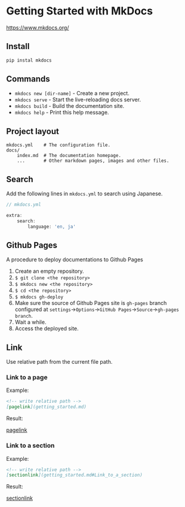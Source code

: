 # Getting Started with MkDocs

<https://www.mkdocs.org/>

## Install

```bash
pip instal mkdocs
```

## Commands

* `mkdocs new [dir-name]` - Create a new project.
* `mkdocs serve` - Start the live-reloading docs server.
* `mkdocs build` - Build the documentation site.
* `mkdocs help` - Print this help message.

## Project layout

    mkdocs.yml    # The configuration file.
    docs/
        index.md  # The documentation homepage.
        ...       # Other markdown pages, images and other files.

## Search

Add the following lines in `mkdocs.yml` to search using Japanese.

```javascript
// mkdocs.yml

extra:
    search:
        language: 'en, ja'
```

## Github Pages

A procedure to deploy documentations to Github Pages

1. Create an empty repository.
1. `$ git clone <the repository>`
1. `$ mkdocs new <the repository>`
1. `$ cd <the repository>`
1. `$ mkdocs gh-deploy`
1. Make sure the source of Github Pages site is `gh-pages` branch configured at `settings`→`Options`→`GitHub Pages`→`Source`→`gh-pages branch`.
1. Wait a while.
1. Access the deployed site.

## Link

Use relative path from the current file path.

### Link to a page

Example:

```markdown
<!-- write relative path -->
[pagelink](getting_started.md)
```

Result:

[pagelink](getting_started.md)

### Link to a section

Example:

```markdown
<!-- write relative path -->
[sectionlink](getting_started.md#Link_to_a_section)
```

Result:

[sectionlink](getting_started.md#Link_to_a_section)
